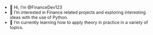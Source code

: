 - 👋 Hi, I’m @FinanceDev123
- 👀 I’m interested in Finance related projects and exploring interesting ideas with the use of Python.
- 🌱 I’m currently learning how to apply theory in practice in a variety of topics.

<!---
FinanceDev123/FinanceDev123 is a ✨ special ✨ repository because its `README.md` (this file) appears on your GitHub profile.
You can click the Preview link to take a look at your changes.
--->
